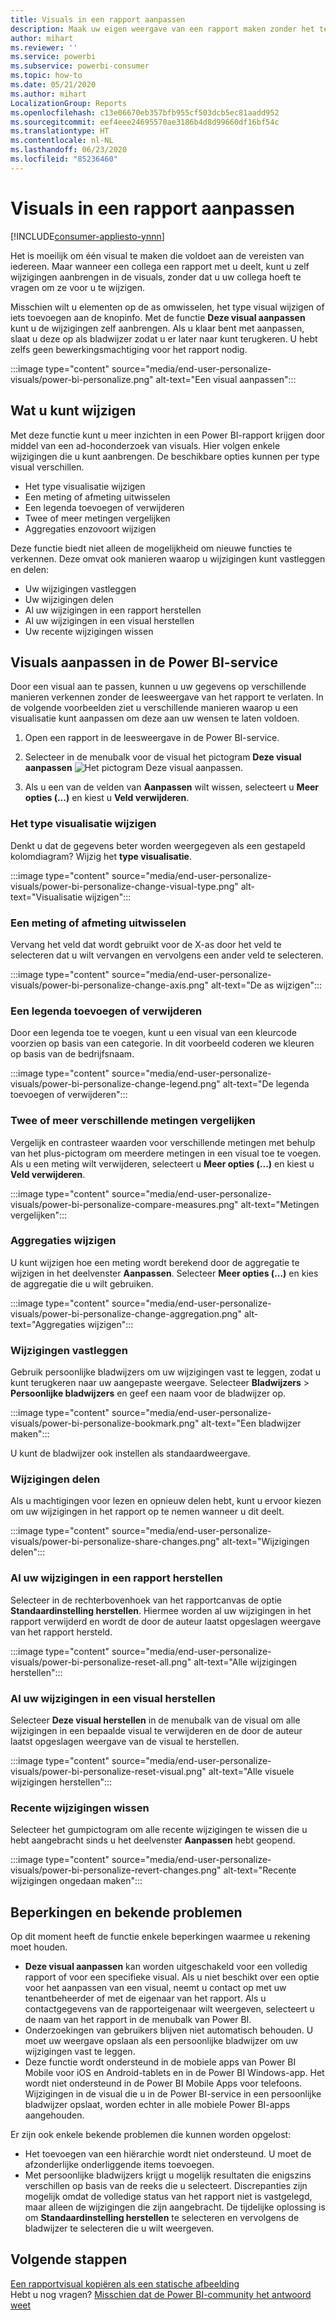 ```yaml
---
title: Visuals in een rapport aanpassen
description: Maak uw eigen weergave van een rapport maken zonder het te bewerken.
author: mihart
ms.reviewer: ''
ms.service: powerbi
ms.subservice: powerbi-consumer
ms.topic: how-to
ms.date: 05/21/2020
ms.author: mihart
LocalizationGroup: Reports
ms.openlocfilehash: c13e06670eb357bfb955cf503dcb5ec81aadd952
ms.sourcegitcommit: eef4eee24695570ae3186b4d8d99660df16bf54c
ms.translationtype: HT
ms.contentlocale: nl-NL
ms.lasthandoff: 06/23/2020
ms.locfileid: "85236460"
---
```

# <a name="personalize-visuals-in-a-report"></a>Visuals in een rapport aanpassen

[!INCLUDE[consumer-appliesto-ynnn](../includes/consumer-appliesto-ynnn.md)]

Het is moeilijk om één visual te maken die voldoet aan de vereisten van iedereen. Maar wanneer een collega een rapport met u deelt, kunt u zelf wijzigingen aanbrengen in de visuals, zonder dat u uw collega hoeft te vragen om ze voor u te wijzigen. 

Misschien wilt u elementen op de as omwisselen, het type visual wijzigen of iets toevoegen aan de knopinfo. Met de functie **Deze visual aanpassen** kunt u de wijzigingen zelf aanbrengen. Als u klaar bent met aanpassen, slaat u deze op als bladwijzer zodat u er later naar kunt terugkeren. U hebt zelfs geen bewerkingsmachtiging voor het rapport nodig.

:::image type="content" source="media/end-user-personalize-visuals/power-bi-personalize.png" alt-text="Een visual aanpassen":::
 
## <a name="what-you-can-change"></a>Wat u kunt wijzigen

Met deze functie kunt u meer inzichten in een Power BI-rapport krijgen door middel van een ad-hoconderzoek van visuals. Hier volgen enkele wijzigingen die u kunt aanbrengen. De beschikbare opties kunnen per type visual verschillen. 

- Het type visualisatie wijzigen
- Een meting of afmeting uitwisselen
- Een legenda toevoegen of verwijderen
- Twee of meer metingen vergelijken
- Aggregaties enzovoort wijzigen

Deze functie biedt niet alleen de mogelijkheid om nieuwe functies te verkennen. Deze omvat ook manieren waarop u wijzigingen kunt vastleggen en delen:

- Uw wijzigingen vastleggen
- Uw wijzigingen delen
- Al uw wijzigingen in een rapport herstellen
- Al uw wijzigingen in een visual herstellen
- Uw recente wijzigingen wissen


## <a name="personalize-visuals-in-the-power-bi-service"></a>Visuals aanpassen in de Power BI-service

Door een visual aan te passen, kunnen u uw gegevens op verschillende manieren verkennen zonder de leesweergave van het rapport te verlaten. In de volgende voorbeelden ziet u verschillende manieren waarop u een visualisatie kunt aanpassen om deze aan uw wensen te laten voldoen. 

1. Open een rapport in de leesweergave in de Power BI-service.

2. Selecteer in de menubalk voor de visual het pictogram **Deze visual aanpassen** ![Het pictogram Deze visual aanpassen](media/end-user-personalize-visuals/power-bi-personalize-visual-icon.png). 

3. Als u een van de velden van **Aanpassen** wilt wissen, selecteert u **Meer opties (...)** en kiest u **Veld verwijderen**.

### <a name="change-the-visualization-type"></a>Het type visualisatie wijzigen

Denkt u dat de gegevens beter worden weergegeven als een gestapeld kolomdiagram? Wijzig het **type visualisatie**.

:::image type="content" source="media/end-user-personalize-visuals/power-bi-personalize-change-visual-type.png" alt-text="Visualisatie wijzigen":::
 
### <a name="swap-out-a-measure-or-dimension"></a>Een meting of afmeting uitwisselen
Vervang het veld dat wordt gebruikt voor de X-as door het veld te selecteren dat u wilt vervangen en vervolgens een ander veld te selecteren.

:::image type="content" source="media/end-user-personalize-visuals/power-bi-personalize-change-axis.png" alt-text="De as wijzigen":::
 
### <a name="add-or-remove-a-legend"></a>Een legenda toevoegen of verwijderen
Door een legenda toe te voegen, kunt u een visual van een kleurcode voorzien op basis van een categorie. In dit voorbeeld coderen we kleuren op basis van de bedrijfsnaam. 

:::image type="content" source="media/end-user-personalize-visuals/power-bi-personalize-change-legend.png" alt-text="De legenda toevoegen of verwijderen":::

### <a name="compare-two-or-more-different-measures"></a>Twee of meer verschillende metingen vergelijken
Vergelijk en contrasteer waarden voor verschillende metingen met behulp van het plus-pictogram om meerdere metingen in een visual toe te voegen. Als u een meting wilt verwijderen, selecteert u **Meer opties (...)** en kiest u **Veld verwijderen**.

:::image type="content" source="media/end-user-personalize-visuals/power-bi-personalize-compare-measures.png" alt-text="Metingen vergelijken":::

### <a name="change-aggregations"></a>Aggregaties wijzigen
U kunt wijzigen hoe een meting wordt berekend door de aggregatie te wijzigen in het deelvenster **Aanpassen**. Selecteer **Meer opties (...)** en kies de aggregatie die u wilt gebruiken.

:::image type="content" source="media/end-user-personalize-visuals/power-bi-personalize-change-aggregation.png" alt-text="Aggregaties wijzigen":::

### <a name="capture-changes"></a>Wijzigingen vastleggen 
Gebruik persoonlijke bladwijzers om uw wijzigingen vast te leggen, zodat u kunt terugkeren naar uw aangepaste weergave. Selecteer **Bladwijzers** > **Persoonlijke bladwijzers** en geef een naam voor de bladwijzer op. 

:::image type="content" source="media/end-user-personalize-visuals/power-bi-personalize-bookmark.png" alt-text="Een bladwijzer maken":::
 
U kunt de bladwijzer ook instellen als standaardweergave.

### <a name="share-changes"></a>Wijzigingen delen 
Als u machtigingen voor lezen en opnieuw delen hebt, kunt u ervoor kiezen om uw wijzigingen in het rapport op te nemen wanneer u dit deelt.

:::image type="content" source="media/end-user-personalize-visuals/power-bi-personalize-share-changes.png" alt-text="Wijzigingen delen":::
 
### <a name="reset-all-your-changes-to-a-report"></a>Al uw wijzigingen in een rapport herstellen

Selecteer in de rechterbovenhoek van het rapportcanvas de optie **Standaardinstelling herstellen**. Hiermee worden al uw wijzigingen in het rapport verwijderd en wordt de door de auteur laatst opgeslagen weergave van het rapport hersteld.

:::image type="content" source="media/end-user-personalize-visuals/power-bi-personalize-reset-all.png" alt-text="Alle wijzigingen herstellen":::
 
### <a name="reset-all-your-changes-to-a-visual"></a>Al uw wijzigingen in een visual herstellen

Selecteer **Deze visual herstellen** in de menubalk van de visual om alle wijzigingen in een bepaalde visual te verwijderen en de door de auteur laatst opgeslagen weergave van de visual te herstellen.

:::image type="content" source="media/end-user-personalize-visuals/power-bi-personalize-reset-visual.png" alt-text="Alle visuele wijzigingen herstellen":::
 
### <a name="clear-recent-changes"></a>Recente wijzigingen wissen

Selecteer het gumpictogram om alle recente wijzigingen te wissen die u hebt aangebracht sinds u het deelvenster **Aanpassen** hebt geopend.  

:::image type="content" source="media/end-user-personalize-visuals/power-bi-personalize-revert-changes.png" alt-text="Recente wijzigingen ongedaan maken":::

## <a name="limitations-and-known-issues"></a>Beperkingen en bekende problemen

Op dit moment heeft de functie enkele beperkingen waarmee u rekening moet houden.

- **Deze visual aanpassen** kan worden uitgeschakeld voor een volledig rapport of voor een specifieke visual. Als u niet beschikt over een optie voor het aanpassen van een visual, neemt u contact op met uw tenantbeheerder of met de eigenaar van het rapport. Als u contactgegevens van de rapporteigenaar wilt weergeven, selecteert u de naam van het rapport in de menubalk van Power BI.
- Onderzoekingen van gebruikers blijven niet automatisch behouden. U moet uw weergave opslaan als een persoonlijke bladwijzer om uw wijzigingen vast te leggen.
- Deze functie wordt ondersteund in de mobiele apps van Power BI Mobile voor iOS en Android-tablets en in de Power BI Windows-app. Het wordt niet ondersteund in de Power BI Mobile Apps voor telefoons. Wijzigingen in de visual die u in de Power BI-service in een persoonlijke bladwijzer opslaat, worden echter in alle mobiele Power BI-apps aangehouden.

Er zijn ook enkele bekende problemen die kunnen worden opgelost:

- Het toevoegen van een hiërarchie wordt niet ondersteund. U moet de afzonderlijke onderliggende items toevoegen.
- Met persoonlijke bladwijzers krijgt u mogelijk resultaten die enigszins verschillen op basis van de reeks die u selecteert. Discrepanties zijn mogelijk omdat de volledige status van het rapport niet is vastgelegd, maar alleen de wijzigingen die zijn aangebracht. De tijdelijke oplossing is om **Standaardinstelling herstellen** te selecteren en vervolgens de bladwijzer te selecteren die u wilt weergeven. 

## <a name="next-steps"></a>Volgende stappen
[Een rapportvisual kopiëren als een statische afbeelding](../visuals/power-bi-visualization-copy-paste.md)    
Hebt u nog vragen? [Misschien dat de Power BI-community het antwoord weet](https://community.powerbi.com/)

